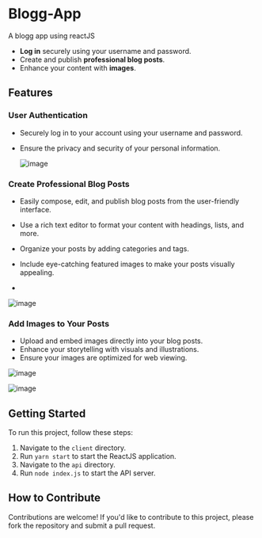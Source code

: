 # Blogg-App
A blogg app using reactJS



- **Log in** securely using your username and password.
- Create and publish **professional blog posts**.
- Enhance your content with **images**.

## Features

### User Authentication

- Securely log in to your account using your username and password.
- Ensure the privacy and security of your personal information.

  ![image](https://github.com/ruturaj-gh/Blogg-App/assets/83021083/9d46c996-e8f0-4f7d-8788-dcc18f6de4f7)



### Create Professional Blog Posts

- Easily compose, edit, and publish blog posts from the user-friendly interface.
- Use a rich text editor to format your content with headings, lists, and more.
- Organize your posts by adding categories and tags.
- Include eye-catching featured images to make your posts visually appealing.



- 
![image](https://github.com/ruturaj-gh/Blogg-App/assets/83021083/ee0b3d39-01ad-4ad9-b2cd-ed131cfeef48)



### Add Images to Your Posts

- Upload and embed images directly into your blog posts.
- Enhance your storytelling with visuals and illustrations.
- Ensure your images are optimized for web viewing.

![image](https://github.com/ruturaj-gh/Blogg-App/assets/83021083/c22b3cf8-86a0-4c7b-9a50-fad1d2ac00be)


![image](https://github.com/ruturaj-gh/Blogg-App/assets/83021083/d5f61c2f-aac2-4933-b412-561213212d0e)


## Getting Started
To run this project, follow these steps:
1. Navigate to the `client` directory.
2. Run `yarn start` to start the ReactJS application.
3. Navigate to the `api` directory.
4. Run `node index.js` to start the API server.

## How to Contribute
Contributions are welcome! If you'd like to contribute to this project, please fork the repository and submit a pull request.



